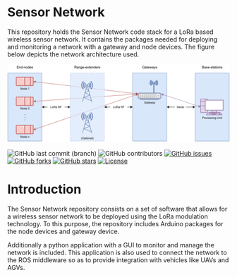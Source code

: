 # Sensor Network

This repository holds the Sensor Network code stack for a LoRa based wireless sensor network. It contains the packages needed for deploying and monitoring a network with a gateway and node devices. The figure below depicts the network architecture used.

![WSN Architecture Diagram](/assets/wsl_net_arch.png "WSN Architecture Diagram")


![GitHub last commit (branch)](https://img.shields.io/github/last-commit/hardtekpt/sensor_network/master)
![GitHub contributors](https://img.shields.io/github/contributors/hardtekpt/sensor_network)
[![GitHub issues](https://img.shields.io/github/issues/hardtekpt/sensor_network)](https://github.com/hardtekpt/sensor_network/issues)
[![GitHub forks](https://img.shields.io/github/forks/hardtekpt/sensor_network)](https://github.com/hardtekpt/sensor_network/network)
[![GitHub stars](https://img.shields.io/github/stars/hardtekpt/sensor_network)](https://github.com/hardtekpt/sensor_network/stargazers)
[![License](https://img.shields.io/github/license/hardtekpt/sensor_network?color=blue)](https://github.com/hardtekpt/sensor_network/blob/main/LICENSE)

# Introduction

The Sensor Network repository consists on a set of software that allows for a wireless sensor network to be deployed using the LoRa modulation technology. To this purpose, the repository includes Arduino packages for the node devices and gateway device.

Additionally a python application with a GUI to monitor and manage the network is included. This application is also used to connect the network to the ROS middleware so as to provide integration with vehicles like UAVs and AGVs.

